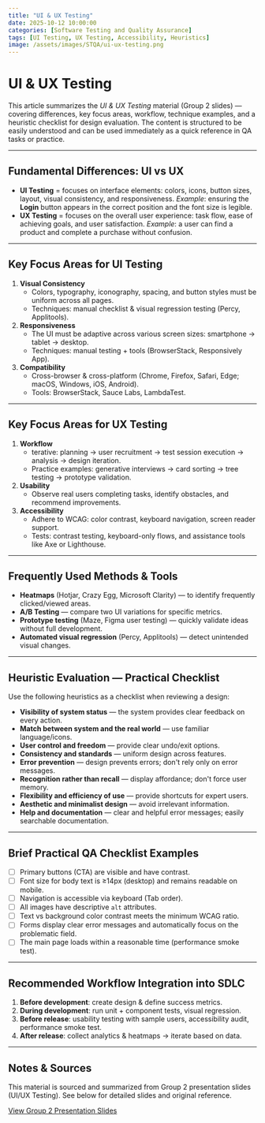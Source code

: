 ```yaml
---
title: "UI & UX Testing"
date: 2025-10-12 10:00:00
categories: [Software Testing and Quality Assurance]
tags: [UI Testing, UX Testing, Accessibility, Heuristics]
image: /assets/images/STQA/ui-ux-testing.png
---
```


# UI & UX Testing

This article summarizes the *UI & UX Testing* material (Group 2 slides) — covering differences, key focus areas, workflow, technique examples, and a heuristic checklist for design evaluation. The content is structured to be easily understood and can be used immediately as a quick reference in QA tasks or practice.

---

## Fundamental Differences: UI vs UX
- **UI Testing** = focuses on interface elements: colors, icons, button sizes, layout, visual consistency, and responsiveness.
  *Example*: ensuring the **Login** button appears in the correct position and the font size is legible.
- **UX Testing** = focuses on the overall user experience: task flow, ease of achieving goals, and user satisfaction.
  *Example*: a user can find a product and complete a purchase without confusion.

---

## Key Focus Areas for UI Testing
1. **Visual Consistency**  
   - Colors, typography, iconography, spacing, and button styles must be uniform across all pages.
   - Techniques: manual checklist & visual regression testing (Percy, Applitools).
2. **Responsiveness**  
   - The UI must be adaptive across various screen sizes: smartphone → tablet → desktop.
   - Techniques: manual testing + tools (BrowserStack, Responsively App).
3. **Compatibility**  
   - Cross-browser & cross-platform (Chrome, Firefox, Safari, Edge; macOS, Windows, iOS, Android).
   - Tools: BrowserStack, Sauce Labs, LambdaTest.

---

## Key Focus Areas for UX Testing
1. **Workflow**  
   - terative: planning → user recruitment → test session execution → analysis → design iteration.
   - Practice examples: generative interviews → card sorting → tree testing → prototype validation.
2. **Usability**  
   - Observe real users completing tasks, identify obstacles, and recommend improvements.
3. **Accessibility**  
   - Adhere to WCAG: color contrast, keyboard navigation, screen reader support.
   - Tests: contrast testing, keyboard-only flows, and assistance tools like Axe or Lighthouse.

---

## Frequently Used Methods & Tools
- **Heatmaps** (Hotjar, Crazy Egg, Microsoft Clarity) — to identify frequently clicked/viewed areas.
- **A/B Testing** — compare two UI variations for specific metrics.
- **Prototype testing** (Maze, Figma user testing) — quickly validate ideas without full development.
- **Automated visual regression** (Percy, Applitools) — detect unintended visual changes.

---

## Heuristic Evaluation — Practical Checklist
Use the following heuristics as a checklist when reviewing a design:

- **Visibility of system status** — the system provides clear feedback on every action.
- **Match between system and the real world** — use familiar language/icons.
- **User control and freedom** — provide clear undo/exit options.
- **Consistency and standards** — uniform design across features.
- **Error prevention** — design prevents errors; don't rely only on error messages.
- **Recognition rather than recall** — display affordance; don't force user memory.
- **Flexibility and efficiency of use** — provide shortcuts for expert users.
- **Aesthetic and minimalist design** — avoid irrelevant information.
- **Help and documentation** — clear and helpful error messages; easily searchable documentation.

---

## Brief Practical QA Checklist Examples
- [ ] Primary buttons (CTA) are visible and have contrast.
- [ ] Font size for body text is ≥14px (desktop) and remains readable on mobile.
- [ ] Navigation is accessible via keyboard (Tab order).
- [ ] All images have descriptive `alt` attributes.
- [ ] Text vs background color contrast meets the minimum WCAG ratio.
- [ ] Forms display clear error messages and automatically focus on the problematic field.
- [ ] The main page loads within a reasonable time (performance smoke test).

---

## Recommended Workflow Integration into SDLC
1. **Before development**: create design & define success metrics.
2. **During development**: run unit + component tests, visual regression.
3. **Before release**: usability testing with sample users, accessibility audit, performance smoke test.
4. **After release**: collect analytics & heatmaps → iterate based on data.

---

## Notes & Sources
This material is sourced and summarized from Group 2 presentation slides (UI/UX Testing). See below for detailed slides and original reference.

[View Group 2 Presentation Slides](https://drive.google.com/file/d/12N-ugshIQSDrLutsQgo-qsxfjeBa3daP/view?usp=sharing)
